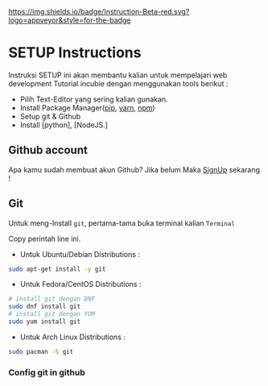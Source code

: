 https://img.shields.io/badge/Instruction-Beta-red.svg?logo=appveyor&style=for-the-badge

# SETUP Instructions

Instruksi SETUP ini akan membantu kalian untuk mempelajari web development Tutorial incubie dengan menggunakan tools berikut :

* Pilih Text-Editor yang sering kalian gunakan.
* Install Package Manager([pip](Link), [yarn](Link), [npm](Link))
* Setup git & Github
* Install [python], [NodeJS.]

## Github account
Apa kamu sudah membuat akun Github? Jika belum Maka [SignUp](https://github.com/join) sekarang !

## Git
Untuk meng-Install `git`, pertama-tama buka terminal kalian `Terminal`

Copy perintah line ini.

* Untuk Ubuntu/Debian Distributions : 
```bash
sudo apt-get install -y git
```

* Untuk Fedora/CentOS Distributions :
```bash
# install git dengan DNF
sudo dnf install git
# install git dengan YUM
sudo yum install git
```

* Untuk Arch Linux Distributions :
```bash
sudo pacman -S git
```

### Config git in github

